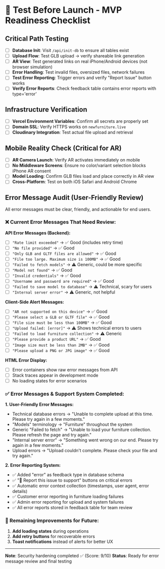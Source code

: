 # 🚀 Test Before Launch - MVP Readiness Checklist

## Critical Path Testing
- [ ] **Database Init**: Visit `/api/init-db` to ensure all tables exist
- [ ] **Upload Flow**: Test GLB upload → verify shareable link generation
- [ ] **AR View**: Test generated links on real iPhone/Android devices (not browser simulation)
- [ ] **Error Handling**: Test invalid files, oversized files, network failures
- [ ] **Test Error Reporting**: Trigger errors and verify "Report Issue" button works
- [ ] **Verify Error Reports**: Check feedback table contains error reports with type='error'

## Infrastructure Verification
- [ ] **Vercel Environment Variables**: Confirm all secrets are properly set
- [ ] **Domain SSL**: Verify HTTPS works on `newfurniture.live`
- [ ] **Cloudinary Integration**: Test actual file upload and retrieval

## Mobile Reality Check (Critical for AR)
- [ ] **AR Camera Launch**: Verify AR activates immediately on mobile
- [ ] **No Middleware Screens**: Ensure no color/variant selection blocks iPhone AR consent
- [ ] **Model Loading**: Confirm GLB files load and place correctly in AR view
- [ ] **Cross-Platform**: Test on both iOS Safari and Android Chrome

## Error Message Audit (User-Friendly Review)
All error messages must be clear, friendly, and actionable for end users.

### ❌ Current Error Messages That Need Review:

**API Error Messages (Backend):**
- [ ] `"Rate limit exceeded"` → ✅ Good (includes retry time)
- [ ] `"No file provided"` → ✅ Good
- [ ] `"Only GLB and GLTF files are allowed"` → ✅ Good 
- [ ] `"File too large. Maximum size is 100MB"` → ✅ Good
- [ ] `"Failed to fetch models"` → ⚠️ Generic, could be more specific
- [ ] `"Model not found"` → ✅ Good
- [ ] `"Invalid credentials"` → ✅ Good
- [ ] `"Username and password are required"` → ✅ Good
- [ ] `"Failed to save model to database"` → ⚠️ Technical, scary for users
- [ ] `"Internal server error"` → ⚠️ Generic, not helpful

**Client-Side Alert Messages:**
- [ ] `"AR not supported on this device"` → ✅ Good
- [ ] `"Please select a GLB or GLTF file"` → ✅ Good
- [ ] `"File size must be less than 100MB"` → ✅ Good
- [ ] `"Upload failed: [error]"` → ⚠️ Shows technical errors to users
- [ ] `"Failed to load furniture collection"` → ⚠️ Generic
- [ ] `"Please provide a product URL"` → ✅ Good
- [ ] `"Image size must be less than 2MB"` → ✅ Good
- [ ] `"Please upload a PNG or JPG image"` → ✅ Good

**HTML Error Display:**
- [ ] Error containers show raw error messages from API
- [ ] Stack traces appear in development mode
- [ ] No loading states for error scenarios

### ✅ Error Messages & Support System Completed:

**1. User-Friendly Error Messages:**
- Technical database errors → "Unable to complete upload at this time. Please try again in a few moments."
- "Models" terminology → "Furniture" throughout the system
- Generic "Failed to fetch" → "Unable to load your furniture collection. Please refresh the page and try again."
- "Internal server error" → "Something went wrong on our end. Please try again in a few moments."
- Upload errors → "Upload couldn't complete. Please check your file and try again."

**2. Error Reporting System:**
- ✅ Added "error" as feedback type in database schema
- ✅ "📧 Report this issue to support" buttons on critical errors
- ✅ Automatic error context collection (timestamps, user agent, error details)
- ✅ Customer error reporting in furniture loading failures
- ✅ Admin error reporting for upload and system failures
- ✅ All error reports stored in feedback table for team review

### 🔧 Remaining Improvements for Future:
1. **Add loading states** during operations
2. **Add retry buttons** for recoverable errors
3. **Toast notifications** instead of alerts for better UX

---

**Note**: Security hardening completed ✅ (Score: 9/10)
**Status**: Ready for error message review and final testing